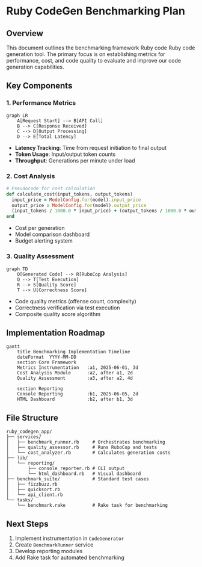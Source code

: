 # Ruby CodeGen Benchmarking Plan

## Overview
This document outlines the benchmarking framework Ruby code Ruby code generation tool. The primary focus is on establishing metrics for performance, cost, and code quality to evaluate and improve our code generation capabilities.

## Key Components

### 1. Performance Metrics
```mermaid
graph LR
    A[Request Start] --> B[API Call]
    B --> C[Response Received]
    C --> D[Output Processing]
    D --> E[Total Latency]
```

- **Latency Tracking**: Time from request initiation to final output
- **Token Usage**: Input/output token counts
- **Throughput**: Generations per minute under load

### 2. Cost Analysis
```ruby
# Pseudocode for cost calculation
def calculate_cost(input_tokens, output_tokens)
  input_price = ModelConfig.for(model).input_price
  output_price = ModelConfig.for(model).output_price
  (input_tokens / 1000.0 * input_price) + (output_tokens / 1000.0 * output_price)
end
```

- Cost per generation
- Model comparison dashboard
- Budget alerting system

### 3. Quality Assessment
```mermaid
graph TD
    Q[Generated Code] --> R[RuboCop Analysis]
    Q --> T[Test Execution]
    R --> S[Quality Score]
    T --> U[Correctness Score]
```

- Code quality metrics (offense count, complexity)
- Correctness verification via test execution
- Composite quality score algorithm

## Implementation Roadmap
```mermaid
gantt
    title Benchmarking Implementation Timeline
    dateFormat  YYYY-MM-DD
    section Core Framework
    Metrics Instrumentation   :a1, 2025-06-01, 3d
    Cost Analysis Module      :a2, after a1, 2d
    Quality Assessment        :a3, after a2, 4d
    
    section Reporting
    Console Reporting         :b1, 2025-06-05, 2d
    HTML Dashboard            :b2, after b1, 3d
```

## File Structure
```
ruby_codegen_app/
├── services/
│   ├── benchmark_runner.rb     # Orchestrates benchmarking
│   ├── quality_assessor.rb     # Runs RuboCop and tests
│   └── cost_analyzer.rb        # Calculates generation costs
├── lib/
│   └── reporting/
│       ├── console_reporter.rb # CLI output
│       └── html_dashboard.rb   # Visual dashboard
├── benchmark_suite/            # Standard test cases
│   ├── fizzbuzz.rb
│   ├── quicksort.rb
│   └── api_client.rb
└── tasks/
    └── benchmark.rake          # Rake task for benchmarking
```

## Next Steps
1. Implement instrumentation in `CodeGenerator`
2. Create `BenchmarkRunner` service
3. Develop reporting modules
4. Add Rake task for automated benchmarking